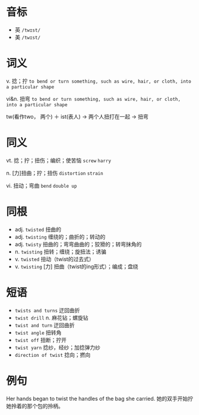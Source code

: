# 音标

- 英 `/twɪst/`
- 美 `/twɪst/`

# 词义

v. 捻；拧
`to bend or turn something, such as wire, hair, or cloth, into a particular shape`

vi&n. 扭弯
`to bend or turn something, such as wire, hair, or cloth, into a particular shape`



tw(看作two， 两个) ＋ ist(表人) → 两个人扭打在一起 → 扭弯

# 同义

vt. 捻；拧；扭伤；编织；使苦恼
`screw` `harry`

n. [力]扭曲；拧；扭伤
`distortion` `strain`

vi. 扭动；弯曲
`bend` `double up`

# 同根

- adj. `twisted` 扭曲的
- adj. `twisting` 缠绕的；曲折的；转动的
- adj. `twisty` 扭曲的；弯弯曲曲的；狡猾的；转弯抹角的
- n. `twisting` 扭转；缠绕；旋扭法；诱骗
- v. `twisted` 扭动（twist的过去式）
- v. `twisting` [力] 扭曲（twist的ing形式）；编成；盘绕

# 短语

- `twists and turns` 迂回曲折
- `twist drill` n. 麻花钻；螺旋钻
- `twist and turn` 迂回曲折
- `twist angle` 扭转角
- `twist off` 扭断；拧开
- `twist yarn` 捻纱，经纱；加捻弹力纱
- `direction of twist` 捻向；撚向

# 例句

Her hands began to twist the handles of the bag she carried.
她的双手开始拧她拎着的那个包的拎柄。


